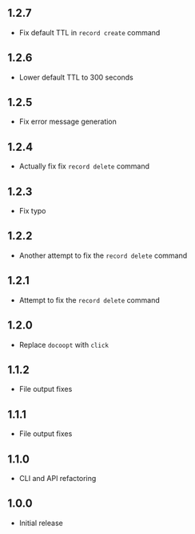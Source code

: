1.2.7
-----

- Fix default TTL in `record create` command

1.2.6
-----

- Lower default TTL to 300 seconds

1.2.5
-----

- Fix error message generation

1.2.4
-----

- Actually fix fix `record delete` command

1.2.3
------

- Fix typo

1.2.2
-----

- Another attempt to fix the `record delete` command

1.2.1
-----

- Attempt to fix the `record delete` command

1.2.0
-----

- Replace `docoopt` with `click`

1.1.2
-----

- File output fixes

1.1.1
-----

- File output fixes

1.1.0
-----

- CLI and API refactoring

1.0.0
-----

- Initial release

